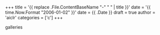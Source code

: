 +++
title = '{{ replace .File.ContentBaseName "-" " " | title }}'
date = '{{ time.Now.Format "2006-01-02" }}'
date = {{ .Date }}
draft = true
author = 'aiclr'
categories = ['c']
+++

galleries
